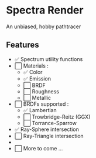 # Spectra Render
 An unbiased, hobby pathtracer

## Features
 - ✅ Spectrum utility functions
 - ⬜ Materials :
 	- ✅ Color
    - ✅ Emission
 	- ⬜ BRDF
 	- ⬜ Roughness
 	- ⬜ Metallic
 - ⬜ BRDFs supported :
 	- ✅ Lambertian
 	- ⬜ Trowbridge-Reitz (GGX) 
 	- ⬜ Torrance-Sparrow
 - ✅ Ray-Sphere intersection
 - ⬜ Ray-Triangle intersection
 - 
 - ⬜ More to come ...